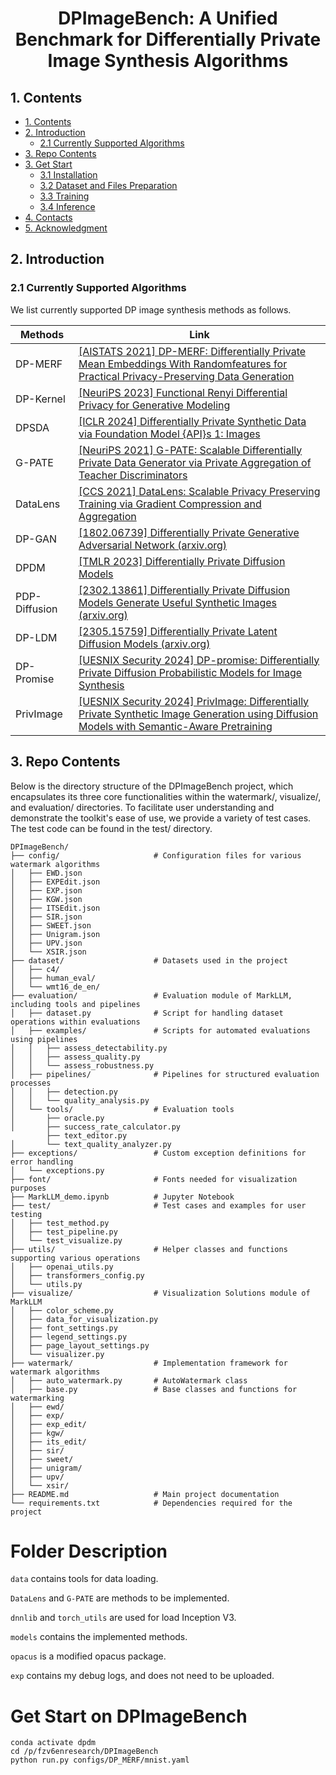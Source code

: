 <div align=center>
  
# DPImageBench: A Unified Benchmark for Differentially Private Image Synthesis Algorithms
</div>

## 1. Contents
  - [1. Contents](#1-contents)
  - [2. Introduction](#2-introduction)
    - [2.1 Currently Supported Algorithms](#21-currently-supported-algorithms)
  - [3. Repo Contents](#3-repo-contents)
  - [3. Get Start](#3-get-start)
    - [3.1 Installation](#31-installation)
    - [3.2 Dataset and Files Preparation](#32-dataset-and-files-preparation)
    - [3.3 Training](#33-training)
    - [3.4 Inference](#34-inference)
  - [4. Contacts](#4-contacts)
  - [5. Acknowledgment](#5-acknowledgment)

## 2. Introduction

### 2.1 Currently Supported Algorithms

We list currently supported DP image synthesis methods as follows.

  | Methods |  Link                                                         |
  | -------------- | ------------------------------------------------------------ |
  | DP-MERF            |  [\[AISTATS 2021\] DP-MERF: Differentially Private Mean Embeddings With Randomfeatures for Practical Privacy-Preserving Data Generation](https://proceedings.mlr.press/v130/harder21a.html) |
  | DP-Kernel        |  [\[NeuriPS 2023\] Functional Renyi Differential Privacy for Generative Modeling](https://proceedings.neurips.cc/paper_files/paper/2023/hash/2f9ee101e35b890d9eae79ee27bcd69a-Abstract-Conference.html) |
  | DPSDA          |  [\[ICLR 2024\] Differentially Private Synthetic Data via Foundation Model {API}s 1: Images](https://openreview.net/forum?id=YEhQs8POIo) |
  | G-PATE            |  [\[NeuriPS 2021\] G-PATE: Scalable Differentially Private Data Generator via Private Aggregation of Teacher Discriminators](https://proceedings.neurips.cc/paper_files/paper/2021/hash/171ae1bbb81475eb96287dd78565b38b-Abstract.html) |
  | DataLens            |  [\[CCS 2021\] DataLens: Scalable Privacy Preserving Training via Gradient Compression and Aggregation](https://dl.acm.org/doi/abs/10.1145/3460120.3484579) |
  | DP-GAN            |  [\[1802.06739\] Differentially Private Generative Adversarial Network (arxiv.org)](https://arxiv.org/abs/1802.06739) |
  | DPDM          |  [\[TMLR 2023\] Differentially Private Diffusion Models](https://openreview.net/forum?id=ZPpQk7FJXF) |
  | PDP-Diffusion       | [\[2302.13861\] Differentially Private Diffusion Models Generate Useful Synthetic Images (arxiv.org)](https://arxiv.org/abs/2305.15759) |
  | DP-LDM            | [\[2305.15759\] Differentially Private Latent Diffusion Models (arxiv.org)](https://arxiv.org/abs/2302.13861)            |
  | DP-Promise       | [\[UESNIX Security 2024\] DP-promise: Differentially Private Diffusion Probabilistic Models for Image Synthesis](https://www.usenix.org/conference/usenixsecurity24/presentation/wang-haichen) |
  | PrivImage       | [\[UESNIX Security 2024\] PrivImage: Differentially Private Synthetic Image Generation using Diffusion Models with Semantic-Aware Pretraining](https://www.usenix.org/conference/usenixsecurity24/presentation/li-kecen) |


## 3. Repo Contents

Below is the directory structure of the DPImageBench project, which encapsulates its three core functionalities within the watermark/, visualize/, and evaluation/ directories. To facilitate user understanding and demonstrate the toolkit's ease of use, we provide a variety of test cases. The test code can be found in the test/ directory.


```plaintext
DPImageBench/
├── config/                     # Configuration files for various watermark algorithms
│   ├── EWD.json           
│   ├── EXPEdit.json       
│   ├── EXP.json           
│   ├── KGW.json
│   ├── ITSEdit.json            
│   ├── SIR.json            
│   ├── SWEET.json         
│   ├── Unigram.json        
│   ├── UPV.json           
│   └── XSIR.json           
├── dataset/                    # Datasets used in the project
│   ├── c4/
│   ├── human_eval/
│   └── wmt16_de_en/
├── evaluation/                 # Evaluation module of MarkLLM, including tools and pipelines
│   ├── dataset.py              # Script for handling dataset operations within evaluations
│   ├── examples/               # Scripts for automated evaluations using pipelines
│   │   ├── assess_detectability.py  
│   │   ├── assess_quality.py    
│   │   └── assess_robustness.py   
│   ├── pipelines/              # Pipelines for structured evaluation processes
│   │   ├── detection.py    
│   │   └── quality_analysis.py 
│   └── tools/                  # Evaluation tools
│       ├── oracle.py
│       ├── success_rate_calculator.py  
        ├── text_editor.py         
│       └── text_quality_analyzer.py   
├── exceptions/                 # Custom exception definitions for error handling
│   └── exceptions.py
├── font/                       # Fonts needed for visualization purposes
├── MarkLLM_demo.ipynb          # Jupyter Notebook
├── test/                       # Test cases and examples for user testing
│   ├── test_method.py      
│   ├── test_pipeline.py    
│   └── test_visualize.py   
├── utils/                      # Helper classes and functions supporting various operations
│   ├── openai_utils.py     
│   ├── transformers_config.py 
│   └── utils.py            
├── visualize/                  # Visualization Solutions module of MarkLLM
│   ├── color_scheme.py    
│   ├── data_for_visualization.py  
│   ├── font_settings.py    
│   ├── legend_settings.py  
│   ├── page_layout_settings.py 
│   └── visualizer.py       
├── watermark/                  # Implementation framework for watermark algorithms
│   ├── auto_watermark.py       # AutoWatermark class
│   ├── base.py                 # Base classes and functions for watermarking
│   ├── ewd/                
│   ├── exp/               
│   ├── exp_edit/          
│   ├── kgw/
│   ├── its_edit/                 
│   ├── sir/               
│   ├── sweet/              
│   ├── unigram/           
│   ├── upv/                
│   └── xsir/               
├── README.md                   # Main project documentation
└── requirements.txt            # Dependencies required for the project
```

# Folder Description

`data` contains tools for data loading.

`DataLens` and `G-PATE` are methods to be implemented.

`dnnlib` and `torch_utils` are used for load Inception V3.

`models` contains the implemented methods.

`opacus` is a modified opacus package.

`exp` contains my debug logs, and does not need to be uploaded.

# Get Start on DPImageBench

 ```
conda activate dpdm
cd /p/fzv6enresearch/DPImageBench
python run.py configs/DP_MERF/mnist.yaml
 ```